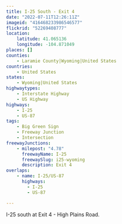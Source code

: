 ```yaml
---
title: I-25 South - Exit 4
date: "2022-07-11T12:26:11Z"
imageid: "416468233986546577"
flickrid: "52269408777"
location:
    latitude: 41.065136
    longitude: -104.871049
places: []
counties:
    - Laramie County|Wyoming|United States
countries:
    - United States
states:
    - Wyoming|United States
highwaytypes:
    - Interstate Highway
    - US Highway
highways:
    - I-25
    - US-87
tags:
    - Big Green Sign
    - Freeway Junction
    - Intersection
freewayJunctions:
    - milepost: "4.78"
      freewayName: I-25
      freewaySlug: i25-wyoming
      description: Exit 4
overlaps:
    - name: I-25/US-87
      highways:
        - I-25
        - US-87

---
```

I-25 south at Exit 4 - High Plains Road.